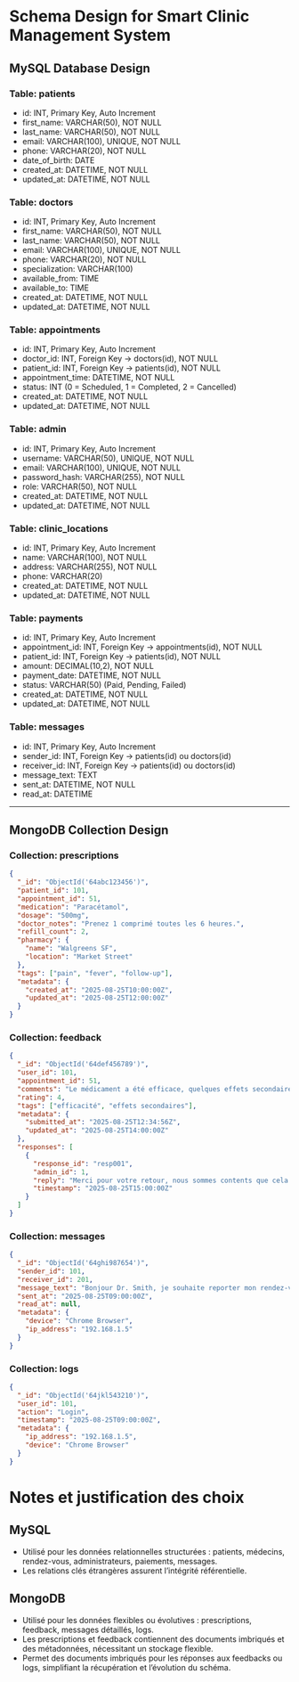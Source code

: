 # Schema Design for Smart Clinic Management System

## MySQL Database Design

### Table: patients
- id: INT, Primary Key, Auto Increment
- first_name: VARCHAR(50), NOT NULL
- last_name: VARCHAR(50), NOT NULL
- email: VARCHAR(100), UNIQUE, NOT NULL
- phone: VARCHAR(20), NOT NULL
- date_of_birth: DATE
- created_at: DATETIME, NOT NULL
- updated_at: DATETIME, NOT NULL

### Table: doctors
- id: INT, Primary Key, Auto Increment
- first_name: VARCHAR(50), NOT NULL
- last_name: VARCHAR(50), NOT NULL
- email: VARCHAR(100), UNIQUE, NOT NULL
- phone: VARCHAR(20), NOT NULL
- specialization: VARCHAR(100)
- available_from: TIME
- available_to: TIME
- created_at: DATETIME, NOT NULL
- updated_at: DATETIME, NOT NULL

### Table: appointments
- id: INT, Primary Key, Auto Increment
- doctor_id: INT, Foreign Key → doctors(id), NOT NULL
- patient_id: INT, Foreign Key → patients(id), NOT NULL
- appointment_time: DATETIME, NOT NULL
- status: INT (0 = Scheduled, 1 = Completed, 2 = Cancelled)
- created_at: DATETIME, NOT NULL
- updated_at: DATETIME, NOT NULL

### Table: admin
- id: INT, Primary Key, Auto Increment
- username: VARCHAR(50), UNIQUE, NOT NULL
- email: VARCHAR(100), UNIQUE, NOT NULL
- password_hash: VARCHAR(255), NOT NULL
- role: VARCHAR(50), NOT NULL
- created_at: DATETIME, NOT NULL
- updated_at: DATETIME, NOT NULL

### Table: clinic_locations
- id: INT, Primary Key, Auto Increment
- name: VARCHAR(100), NOT NULL
- address: VARCHAR(255), NOT NULL
- phone: VARCHAR(20)
- created_at: DATETIME, NOT NULL
- updated_at: DATETIME, NOT NULL

### Table: payments
- id: INT, Primary Key, Auto Increment
- appointment_id: INT, Foreign Key → appointments(id), NOT NULL
- patient_id: INT, Foreign Key → patients(id), NOT NULL
- amount: DECIMAL(10,2), NOT NULL
- payment_date: DATETIME, NOT NULL
- status: VARCHAR(50) (Paid, Pending, Failed)
- created_at: DATETIME, NOT NULL
- updated_at: DATETIME, NOT NULL

### Table: messages
- id: INT, Primary Key, Auto Increment
- sender_id: INT, Foreign Key → patients(id) ou doctors(id)
- receiver_id: INT, Foreign Key → patients(id) ou doctors(id)
- message_text: TEXT
- sent_at: DATETIME, NOT NULL
- read_at: DATETIME

---

## MongoDB Collection Design

### Collection: prescriptions
```json
{
  "_id": "ObjectId('64abc123456')",
  "patient_id": 101,
  "appointment_id": 51,
  "medication": "Paracétamol",
  "dosage": "500mg",
  "doctor_notes": "Prenez 1 comprimé toutes les 6 heures.",
  "refill_count": 2,
  "pharmacy": {
    "name": "Walgreens SF",
    "location": "Market Street"
  },
  "tags": ["pain", "fever", "follow-up"],
  "metadata": {
    "created_at": "2025-08-25T10:00:00Z",
    "updated_at": "2025-08-25T12:00:00Z"
  }
}

```
### Collection: feedback

```json
{
  "_id": "ObjectId('64def456789')",
  "user_id": 101,
  "appointment_id": 51,
  "comments": "Le médicament a été efficace, quelques effets secondaires légers.",
  "rating": 4,
  "tags": ["efficacité", "effets secondaires"],
  "metadata": {
    "submitted_at": "2025-08-25T12:34:56Z",
    "updated_at": "2025-08-25T14:00:00Z"
  },
  "responses": [
    {
      "response_id": "resp001",
      "admin_id": 1,
      "reply": "Merci pour votre retour, nous sommes contents que cela ait fonctionné.",
      "timestamp": "2025-08-25T15:00:00Z"
    }
  ]
}

```

### Collection: messages

```json
{
  "_id": "ObjectId('64ghi987654')",
  "sender_id": 101,
  "receiver_id": 201,
  "message_text": "Bonjour Dr. Smith, je souhaite reporter mon rendez-vous.",
  "sent_at": "2025-08-25T09:00:00Z",
  "read_at": null,
  "metadata": {
    "device": "Chrome Browser",
    "ip_address": "192.168.1.5"
  }
}

```

### Collection: logs

```json
{
  "_id": "ObjectId('64jkl543210')",
  "user_id": 101,
  "action": "Login",
  "timestamp": "2025-08-25T09:00:00Z",
  "metadata": {
    "ip_address": "192.168.1.5",
    "device": "Chrome Browser"
  }
}

```

# Notes et justification des choix

## MySQL
- Utilisé pour les données relationnelles structurées : patients, médecins, rendez-vous, administrateurs, paiements, messages.
- Les relations clés étrangères assurent l’intégrité référentielle.

## MongoDB
- Utilisé pour les données flexibles ou évolutives : prescriptions, feedback, messages détaillés, logs.
- Les prescriptions et feedback contiennent des documents imbriqués et des métadonnées, nécessitant un stockage flexible.
- Permet des documents imbriqués pour les réponses aux feedbacks ou logs, simplifiant la récupération et l’évolution du schéma.

